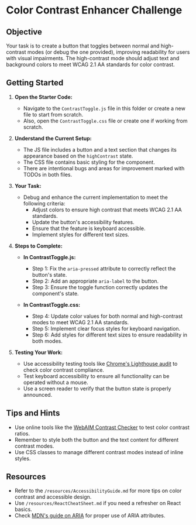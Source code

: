 # Color Contrast Enhancer Challenge

## Objective

Your task is to create a button that toggles between normal and high-contrast modes (or debug the one provided), improving readability for users with visual impairments. The high-contrast mode should adjust text and background colors to meet WCAG 2.1 AA standards for color contrast.

## Getting Started

1. **Open the Starter Code:**
   - Navigate to the `ContrastToggle.js` file in this folder or create a new file to start from scratch.
   - Also, open the `ContrastToggle.css` file or create one if working from scratch.
     
2. **Understand the Current Setup:**
   - The JS file includes a button and a text section that changes its appearance based on the `highContrast` state.
   - The CSS file contains basic styling for the component.
   - There are intentional bugs and areas for improvement marked with TODOs in both files.

3. **Your Task:**
   - Debug and enhance the current implementation to meet the following criteria:
     - Adjust colors to ensure high contrast that meets WCAG 2.1 AA standards.
     - Update the button's accessibility features.
     - Ensure that the feature is keyboard accessible.
     - Implement styles for different text sizes.

4. **Steps to Complete:**
   - **In ContrastToggle.js:**
     - Step 1: Fix the `aria-pressed` attribute to correctly reflect the button's state.
     - Step 2: Add an appropriate `aria-label` to the button.
     - Step 3: Ensure the toggle function correctly updates the component's state.

   - **In ContrastToggle.css:**
     - Step 4: Update color values for both normal and high-contrast modes to meet WCAG 2.1 AA standards.
     - Step 5: Implement clear focus styles for keyboard navigation.
     - Step 6: Add styles for different text sizes to ensure readability in both modes.

5. **Testing Your Work:**
   - Use accessibility testing tools like [Chrome's Lighthouse audit](https://developer.chrome.com/docs/lighthouse/overview#get-started) to check color contrast compliance.
   - Test keyboard accessibility to ensure all functionality can be operated without a mouse.
   - Use a screen reader to verify that the button state is properly announced.

## Tips and Hints

- Use online tools like the [WebAIM Contrast Checker](https://webaim.org/resources/contrastchecker/) to test color contrast ratios.
- Remember to style both the button and the text content for different contrast modes.
- Use CSS classes to manage different contrast modes instead of inline styles.

## Resources

- Refer to the `/resources/AccessibilityGuide.md` for more tips on color contrast and accessible design.
- Use `/resources/ReactCheatSheet.md` if you need a refresher on React basics.
- Check [MDN's guide on ARIA](https://developer.mozilla.org/en-US/docs/Web/Accessibility/ARIA) for proper use of ARIA attributes.
